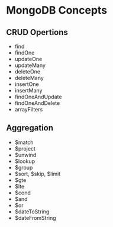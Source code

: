 # MongoDB Concepts

## CRUD Opertions

- find
- findOne
- updateOne
- updateMany
- deleteOne
- deleteMany
- insertOne
- insertMany
- findOneAndUpdate
- findOneAndDelete
- arrayFilters

## Aggregation

- $match
- $project
- $unwind
- $lookup
- $group
- $sort, $skip, $limit
- $gte
- $lte
- $cond
- $and
- $or
- $dateToString
- $dateFromString

